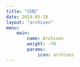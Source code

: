 ```yaml
---
title: "归档"
date: 2019-05-28
layout: "archives"
menu:
    main:
        name: Archives
        weight: -70
        params:
            icon: archives
---
```

